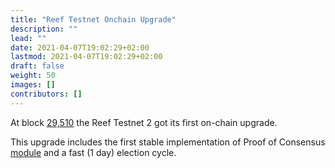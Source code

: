 ```yaml
---
title: "Reef Testnet Onchain Upgrade"
description: ""
lead: ""
date: 2021-04-07T19:02:29+02:00
lastmod: 2021-04-07T19:02:29+02:00
draft: false
weight: 50
images: []
contributors: []
---
```


At block [29,510](https://reefscan.com/block/?blockNumber=29510) the Reef Testnet 2 got its first on-chain upgrade.

This upgrade includes the first stable implementation of Proof of Consensus [module](https://github.com/reef-defi/reef-chain/tree/master/modules/poc/src) and a fast (1 day) election cycle.


